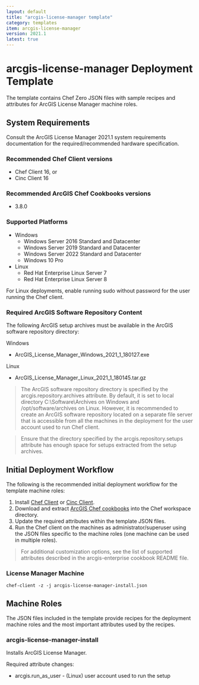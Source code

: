 ```yaml
---
layout: default
title: "arcgis-license-manager template"
category: templates
item: arcgis-license-manager
version: 2021.1
latest: true
---
```


# arcgis-license-manager Deployment Template

The template contains Chef Zero JSON files with sample recipes and attributes for ArcGIS License Manager machine roles.

## System Requirements

Consult the ArcGIS License Manager 2021.1 system requirements documentation for the required/recommended hardware specification.

### Recommended Chef Client versions

* Chef Client 16, or
* Cinc Client 16

### Recommended ArcGIS Chef Cookbooks versions

* 3.8.0

### Supported Platforms

* Windows
  * Windows Server 2016 Standard and Datacenter
  * Windows Server 2019 Standard and Datacenter
  * Windows Server 2022 Standard and Datacenter  
  * Windows 10 Pro
* Linux
  * Red Hat Enterprise Linux Server 7
  * Red Hat Enterprise Linux Server 8

For Linux deployments, enable running sudo without password for the user running the Chef client.

### Required ArcGIS Software Repository Content

The following ArcGIS setup archives must be available in the ArcGIS software repository directory:

Windows

* ArcGIS_License_Manager_Windows_2021_1_180127.exe

Linux

* ArcGIS_License_Manager_Linux_2021_1_180145.tar.gz

> The ArcGIS software repository directory is specified by the arcgis.repository.archives attribute. By default, it is set to local directory C:\Software\Archives on Windows and /opt/software/archives on Linux. However, it is recommended to create an ArcGIS software repository located on a separate file server that is accessible from all the machines in the deployment for the user account used to run Chef client.

> Ensure that the directory specified by the arcgis.repository.setups attribute has enough space for setups extracted from the setup archives.

## Initial Deployment Workflow

The following is the recommended initial deployment workflow for the template machine roles:

1. Install [Chef Client](https://docs.chef.io/chef_install_script/) or [Cinc Client](https://cinc.sh/start/client/).
2. Download and extract [ArcGIS Chef cookbooks](https://github.com/Esri/arcgis-cookbook/releases) into the Chef workspace directory.
3. Update the required attributes within the template JSON files.
4. Run the Chef client on the machines as administrator/superuser using the JSON files specific to the machine roles (one machine can be used in multiple roles).

> For additional customization options, see the list of supported attributes described in the arcgis-enterprise cookbook README file.

### License Manager Machine

```shell
chef-client -z -j arcgis-license-manager-install.json
```

## Machine Roles

The JSON files included in the template provide recipes for the deployment machine roles and the most important attributes used by the recipes.  

### arcgis-license-manager-install

Installs ArcGIS License Manager.

Required attribute changes:

* arcgis.run_as_user - (Linux) user account used to run the setup

